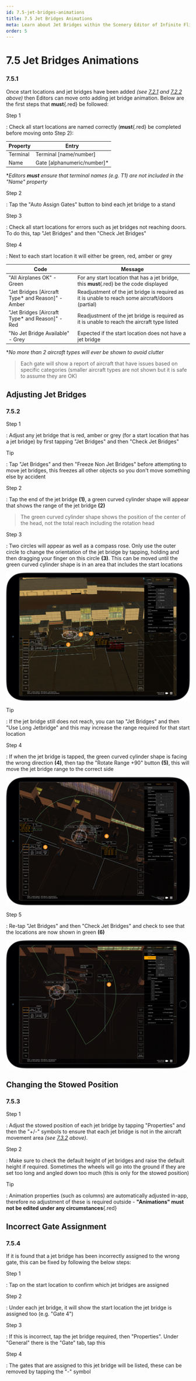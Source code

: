 ```yaml
---
id: 7.5-jet-bridges-animations
title: 7.5 Jet Bridges Animations
meta: Learn about Jet Bridges within the Scenery Editor of Infinite Flight.
order: 5
---
```




# 7.5 Jet Bridges Animations 



### 7.5.1

Once start locations and jet bridges have been added *(see [7.2.1](/guide/scenery-editor-manual/7.-objects/7.2-selection-and-placement#7.2.1) and [7.2.2](/guide/scenery-editor-manual/7.-objects/7.2-selection-and-placement#7.2.2) above)* then Editors can move onto adding jet bridge animation. Below are the first steps that **must**{.red} be followed:



Step 1

: Check all start locations are named correctly (**must**{.red} be completed before moving onto Step 2):



| Property | Entry                       |
| -------- | --------------------------- |
| Terminal | Terminal [name/number]      |
| Name     | Gate [alphanumeric/number]* |

**Editors **must** ensure that terminal names (e.g. T1) are not included in the "Name" property*



Step 2

: Tap the "Auto Assign Gates" button to bind each jet bridge to a stand



Step 3

: Check all start locations for errors such as jet bridges not reaching doors. To do this, tap "Jet Bridges" and then "Check Jet Bridges"



Step 4

: Next to each start location it will either be green, red, amber or grey



| Code                                              | Message                                                      |
| ------------------------------------------------- | ------------------------------------------------------------ |
| "All Airplanes OK" - Green                        | For any start location that has a jet bridge, this **must**{.red} be the code displayed |
| "Jet Bridges [Aircraft Type* and Reason]" - Amber | Readjustment of the jet bridge is required as it is unable to reach some aircraft/doors (partial) |
| "Jet Bridges [Aircraft Type* and Reason]" - Red   | Readjustment of the jet bridge is required as it is unable to reach the aircraft type listed |
| "No Jet Bridge Available" - Grey                  | Expected if the start location does not have a jet bridge    |

**No more than 2 aircraft types will ever be shown to avoid clutter*



> Each gate will show a report of aircraft that have issues based on specific categories (smaller aircraft types are not shown but it is safe to assume they are OK)



## Adjusting Jet Bridges

### 7.5.2

Step 1

: Adjust any jet bridge that is red, amber or grey (for a start location that has a jet bridge) by first tapping "Jet Bridges" and then "Check Jet Bridges"



Tip

: Tap "Jet Bridges" and then "Freeze Non Jet Bridges" before attempting to move jet bridges, this freezes all other objects so you don't move something else by accident



Step 2

: Tap the end of the jet bridge **(1)**, a green curved cylinder shape will appear that shows the range of the jet bridge **(2)**



> The green curved cylinder shape shows the position of the center of the head, not the total reach including the rotation head



Step 3

: Two circles will appear as well as a compass rose. Only use the outer circle to change the orientation of the jet bridge by tapping, holding and then dragging your finger on this circle **(3)**. This can be moved until the green curved cylinder shape is in an area that includes the start locations



![Image 7.5.2.1 - Adjusting Jet Bridges](_images/manual/frames/7.5.2.1.png)



Tip

: If the jet bridge still does not reach, you can tap "Jet Bridges" and then "Use Long Jetbridge" and this may increase the range required for that start location



Step 4

: If when the jet bridge is tapped, the green curved cylinder shape is facing the wrong direction **(4)**, then tap the "Rotate Range +90" button **(5)**, this will move the jet bridge range to the correct side



![Image 7.5.2.2 - Rotate Range +90 Degrees](_images/manual/frames/7.5.2.2.png)



Step 5

: Re-tap "Jet Bridges" and then "Check Jet Bridges" and check to see that the locations are now shown in green **(6)**



![Image 7.5.2.3 - Check Jet Bridges](_images/manual/frames/7.5.2.3.png)



## Changing the Stowed Position

### 7.5.3

Step 1

: Adjust the stowed position of each jet bridge by tapping "Properties" and then the "+/-" symbols to ensure that each jet bridge is not in the aircraft movement area *(see [7.3.2](/guide/scenery-editor-manual/7.-objects/7.3-properties#7.3.2) above)*.



Step 2

: Make sure to check the default height of jet bridges and raise the default height if required. Sometimes the wheels will go into the ground if they are set too long and angled down too much (this is only for the stowed position)



Tip

: Animation properties (such as columns) are automatically adjusted in-app, therefore no adjustment of these is required outside - **"Animations" must not be edited under any circumstances**{.red}



## Incorrect Gate Assignment

### 7.5.4

If it is found that a jet bridge has been incorrectly assigned to the wrong gate, this can be fixed by following the below steps:



Step 1

: Tap on the start location to confirm which jet bridges are assigned



Step 2

: Under each jet bridge, it will show the start location the jet bridge is assigned too (e.g. "Gate 4")



Step 3

: If this is incorrect, tap the jet bridge required, then "Properties". Under "General" there is the "Gate" tab, tap this



Step 4

: The gates that are assigned to this jet bridge will be listed, these can be removed by tapping the "-" symbol 
